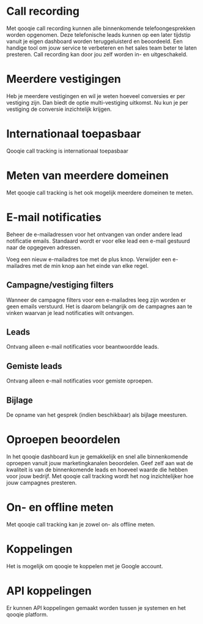 <!-- TITLE: Mogelijkheden -->
# Call recording
Met qooqie call recording kunnen alle binnenkomende telefoongesprekken worden opgenomen. Deze telefonische leads kunnen op een later tijdstip vanuit je eigen dashboard worden teruggeluisterd en beoordeeld. Een handige tool om jouw service te verbeteren en het sales team beter te laten presteren. Call recording kan door jou zelf worden in- en uitgeschakeld.
# Meerdere vestigingen
Heb je meerdere vestigingen en wil je weten hoeveel conversies er per vestiging zijn. Dan biedt de optie multi-vestiging uitkomst. Nu kun je per vestiging de conversie inzichtelijk krijgen.
# Internationaal toepasbaar
Qooqie call tracking is internationaal toepasbaar
# Meten van meerdere domeinen
Met qooqie call tracking is het ook mogelijk meerdere domeinen te meten.
# E-mail notificaties
Beheer de e-mailadressen voor het ontvangen van onder andere lead notificatie emails. Standaard wordt er voor elke lead een e-mail gestuurd naar de opgegeven adressen. 

Voeg een nieuw e-mailadres toe met de plus knop.
Verwijder een e-mailadres met de min knop aan het einde van elke regel.

## Campagne/vestiging filters
Wanneer de campagne filters voor een e-mailadres leeg zijn worden er geen emails verstuurd. Het is daarom belangrijk om de campagnes aan te vinken waarvan je lead notificaties wilt ontvangen.

## Leads 
Ontvang alleen e-mail notificaties voor beantwoordde leads.

## Gemiste leads 
Ontvang alleen e-mail notificaties voor gemiste oproepen.

## Bijlage
De opname van het gesprek (indien beschikbaar) als bijlage meesturen.
# Oproepen beoordelen
In het qooqie dashboard kun je gemakkelijk en snel alle binnenkomende oproepen vanuit jouw marketingkanalen beoordelen. Geef zelf aan wat de kwaliteit is van de binnenkomende leads en hoeveel waarde die hebben voor jouw bedrijf. Met qooqie call tracking wordt het nog inzichtelijker hoe jouw campagnes presteren.
# On- en offline meten
Met qooqie call tracking kan je zowel on- als offline meten. 
# Koppelingen
Het is mogelijk om qooqie te koppelen met je Google account. 
# API koppelingen
Er kunnen API koppelingen gemaakt worden tussen je systemen en het qooqie platform.